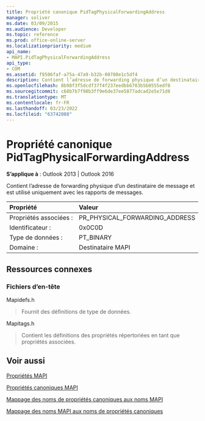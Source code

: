 ```yaml
---
title: Propriété canonique PidTagPhysicalForwardingAddress
manager: soliver
ms.date: 03/09/2015
ms.audience: Developer
ms.topic: reference
ms.prod: office-online-server
ms.localizationpriority: medium
api_name:
- MAPI.PidTagPhysicalForwardingAddress
api_type:
- COM
ms.assetid: f9506faf-a75a-47a9-b32b-00780e1c5df4
description: Contient l’adresse de forwarding physique d’un destinataire de message et est utilisé uniquement avec les rapports de messages.
ms.openlocfilehash: 8b98f3f5dcdf37f4f237eedbb6703b5b0555edf8
ms.sourcegitcommit: c68b7b7f98b3ff9e6de37ee5877adcad2e5e71d8
ms.translationtype: MT
ms.contentlocale: fr-FR
ms.lasthandoff: 03/23/2022
ms.locfileid: "63742088"
---
```

# <a name="pidtagphysicalforwardingaddress-canonical-property"></a>Propriété canonique PidTagPhysicalForwardingAddress

  
  
**S’applique à** : Outlook 2013 | Outlook 2016 
  
Contient l’adresse de forwarding physique d’un destinataire de message et est utilisé uniquement avec les rapports de messages.
  
|Propriété |Valeur |
|:-----|:-----|
|Propriétés associées :  <br/> |PR_PHYSICAL_FORWARDING_ADDRESS  <br/> |
|Identificateur :  <br/> |0x0C0D  <br/> |
|Type de données :  <br/> |PT_BINARY  <br/> |
|Domaine :  <br/> |Destinataire MAPI  <br/> |
   
## <a name="related-resources"></a>Ressources connexes

### <a name="header-files"></a>Fichiers d’en-tête

Mapidefs.h
  
> Fournit des définitions de type de données.
    
Mapitags.h
  
> Contient les définitions des propriétés répertoriées en tant que propriétés associées.
    
## <a name="see-also"></a>Voir aussi



[Propriétés MAPI](mapi-properties.md)
  
[Propriétés canoniques MAPI](mapi-canonical-properties.md)
  
[Mappage des noms de propriétés canoniques aux noms MAPI](mapping-canonical-property-names-to-mapi-names.md)
  
[Mappage des noms MAPI aux noms de propriétés canoniques](mapping-mapi-names-to-canonical-property-names.md)

